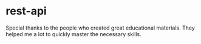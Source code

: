 # rest-api  

Special thanks to the people who created great educational materials. They helped me a lot to quickly master the necessary skills.